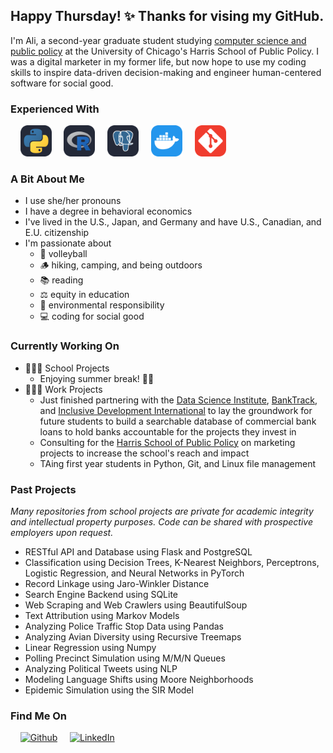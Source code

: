 ## Happy Thursday! ✨ Thanks for vising my GitHub.
I'm Ali, a second-year graduate student studying [computer science and public policy](https://capp.uchicago.edu/) at the University of Chicago's Harris School of Public Policy. I was a digital marketer in my former life, but now hope to use my coding skills to inspire data-driven decision-making and engineer human-centered software for social good.

### Experienced With
&nbsp;
&nbsp;
<img src="https://raw.githubusercontent.com/tandpfun/skill-icons/main/icons/Python-Dark.svg" alt="python" width="50"/>
&nbsp;
&nbsp;
<img src="https://raw.githubusercontent.com/tandpfun/skill-icons/main/icons/R-Dark.svg" alt="python" width="50"/>
&nbsp;
&nbsp;
<img src="https://raw.githubusercontent.com/tandpfun/skill-icons/main/icons/PostgreSQL-Dark.svg" alt="postgresql" width="50"/>
&nbsp;
&nbsp;
<img src="https://raw.githubusercontent.com/tandpfun/skill-icons/main/icons/Docker.svg" alt="docker" width="50"/>
&nbsp;
&nbsp;
<img src="https://raw.githubusercontent.com/tandpfun/skill-icons/main/icons/Git.svg" alt="git" width="50"/>

### A Bit About Me
- I use she/her pronouns
- I have a degree in behavioral economics
- I've lived in the U.S., Japan, and Germany and have U.S., Canadian, and E.U. citizenship
- I'm passionate about
  - 🏐 volleyball
  - 🪵 hiking, camping, and being outdoors
  - 📚 reading
  - ⚖️ equity in education
  - 🌱 environmental responsibility
  - 💻 coding for social good

### Currently Working On
- 👩🏻‍🏫 School Projects
  - Enjoying summer break! 🕺🏻
- 👩🏻‍💻 Work Projects
  - Just finished partnering with the [Data Science Institute](https://datascience.uchicago.edu/), [BankTrack](banktrack.org), and [Inclusive Development International](https://www.inclusivedevelopment.net/) to lay the groundwork for future students to build a searchable database of commercial bank loans to hold banks accountable for the projects they invest in
  - Consulting for the [Harris School of Public Policy](https://harris.uchicago.edu/) on marketing projects to increase the school's reach and impact
  - TAing first year students in Python, Git, and Linux file management

### Past Projects
*Many repositories from school projects are private for academic integrity and intellectual property purposes. Code can be shared with prospective employers upon request.*
- RESTful API and Database using Flask and PostgreSQL
- Classification using Decision Trees, K-Nearest Neighbors, Perceptrons, Logistic Regression, and Neural Networks in PyTorch
- Record Linkage using Jaro-Winkler Distance
- Search Engine Backend using SQLite
- Web Scraping and Web Crawlers using BeautifulSoup
- Text Attribution using Markov Models
- Analyzing Police Traffic Stop Data using Pandas
- Analyzing Avian Diversity using Recursive Treemaps
- Linear Regression using Numpy
- Polling Precinct Simulation using M/M/N Queues
- Analyzing Political Tweets using NLP
- Modeling Language Shifts using Moore Neighborhoods
- Epidemic Simulation using the SIR Model

### Find Me On
&nbsp;
&nbsp;
<a href="https://github.com/aliklemencic"><img alt="Github" src="https://camo.githubusercontent.com/297212f5cfd71f14f1a774a22bfd24b24bfa996aa72f4d941f790c8606ca8f0d/68747470733a2f2f696d672e736869656c64732e696f2f62616467652f4769744875622d2532333132313030452e7376673f267374796c653d666f722d7468652d6261646765266c6f676f3d476974687562266c6f676f436f6c6f723d7768697465" data-canonical-src="https://img.shields.io/badge/GitHub-%2312100E.svg?&amp;style=for-the-badge&amp;logo=Github&amp;logoColor=white" style="max-width: 100%;"></a>
&nbsp;
&nbsp;
<a href="https://www.linkedin.com/in/alisonklemencic" rel="nofollow"><img alt="LinkedIn" src="https://camo.githubusercontent.com/a493f6833f99fb3c85788d6d9305e6b7a42b838e5ee5d138fd9a8214a7e77472/68747470733a2f2f696d672e736869656c64732e696f2f62616467652f6c696e6b6564696e2d2532333030373742352e7376673f267374796c653d666f722d7468652d6261646765266c6f676f3d6c696e6b6564696e266c6f676f436f6c6f723d7768697465" data-canonical-src="https://img.shields.io/badge/linkedin-%230077B5.svg?&amp;style=for-the-badge&amp;logo=linkedin&amp;logoColor=white" style="max-width: 100%;"></a>